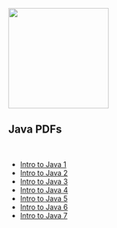 <p align="left">
	<img src="https://cdn.abranhe.com/projects/algorithms/logos/java.svg" width="200px">
	<h2>Java PDFs</h2><br>
</p>

- [Intro to Java 1](java1.pdf)
- [Intro to Java 2](java2.pdf)
- [Intro to Java 3](java3.pdf)
- [Intro to Java 4](java4.pdf)
- [Intro to Java 5](java5.pdf)
- [Intro to Java 6](java6.pdf)
- [Intro to Java 7](java7.pdf)
